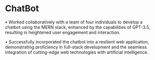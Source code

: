 # ChatBot

• Worked collaboratively with a team of four individuals to develop a chatbot using the MERN stack, enhanced by the capabilities of GPT-3.5, resulting in heightened user engagement and interaction.

• Successfully incorporated the chatbot into a resilient web application, demonstrating proficiency in full-stack development and the seamless integration of cutting-edge web technologies with artificial intelligence.
